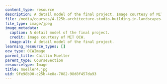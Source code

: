 ```yaml
---
content_type: resource
description: A detail model of the final project. Image courtesy of MIT OCW.
file: /media/courses/4-125b-architecture-studio-building-in-landscapes-fall-2005/9fe98b90c25b4e8a708298d8f457da93_mueller4.jpg
file_type: image/jpeg
image_metadata:
  caption: A detail model of the final project.
  credit: Image courtesy of MIT OCW.
  image-alt: A detail model of the final project.
learning_resource_types: []
ocw_type: OCWImage
parent_title: Caitlin Mueller
parent_type: CourseSection
resourcetype: Image
title: mueller4.jpg
uid: 9fe98b90-c25b-4e8a-7082-98d8f457da93
---
```

